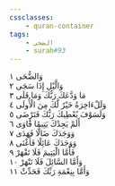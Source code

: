 ```yaml
---
cssclasses:
    - quran-container
tags:
    - الضحى
    - surah#93
---
```


وَالضُّحَى  ١<br>
وَالَّيْلِ إِذَا سَجَى  ٢<br>
مَا وَدَّعَكَ رَبُّكَ وَمَا قَلَى  ٣<br>
وَلَلْءَاخِرَةُ خَيْرٌ لَّكَ مِنَ الْأُولَى  ٤<br>
وَلَسَوْفَ يُعْطِيكَ رَبُّكَ فَتَرْضَى  ٥<br>
أَلَمْ يَجِدْكَ يَتِيمًا فََٔاوَى  ٦<br>
وَوَجَدَكَ ضَالًّا فَهَدَى  ٧<br>
وَوَجَدَكَ عَائِلًا فَأَغْنَى  ٨<br>
فَأَمَّا الْيَتِيمَ فَلَا تَقْهَرْ  ٩<br>
وَأَمَّا السَّائِلَ فَلَا تَنْهَرْ  ١۰<br>
وَأَمَّا بِنِعْمَةِ رَبِّكَ فَحَدِّثْ  ١١<br>
